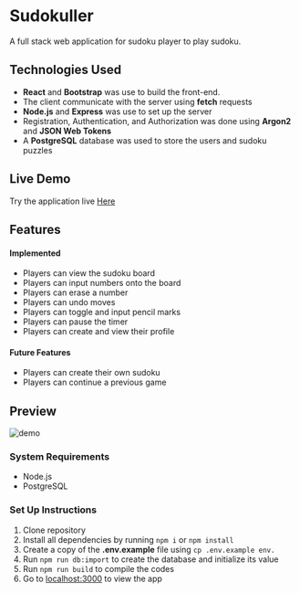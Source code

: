 # Sudokuller

A full stack web application for sudoku player to play sudoku.


## Technologies Used

- **React** and **Bootstrap** was use to build the front-end.
- The client communicate with the server using **fetch** requests
- **Node.js** and **Express** was use to set up the server
- Registration, Authentication, and Authorization was done using **Argon2** and **JSON Web Tokens**
- A **PostgreSQL** database was used to store the users and sudoku puzzles 

## Live Demo

Try the application live [Here](https://sudokuller.herokuapp.com)

## Features
#### Implemented

- Players can view the sudoku board
- Players can input numbers onto the board
- Players can erase a number
- Players can undo moves
- Players can toggle and input pencil marks
- Players can pause the timer
- Players can create and view their profile

#### Future Features

- Players can create their own sudoku
- Players can continue a previous game

## Preview

![demo](https://user-images.githubusercontent.com/97194085/174348343-644e107d-de7d-4e15-8fe2-045865758d1b.gif)

### System Requirements

- Node.js
- PostgreSQL

### Set Up Instructions

1. Clone repository
2. Install all dependencies by running `npm i` or `npm install`
3. Create a copy of the **.env.example** file using `cp .env.example env.`
4. Run `npm run db:import` to create the database and initialize its value
5. Run `npm run build` to compile the codes
6. Go to [localhost:3000](localhost:3000) to view the app
